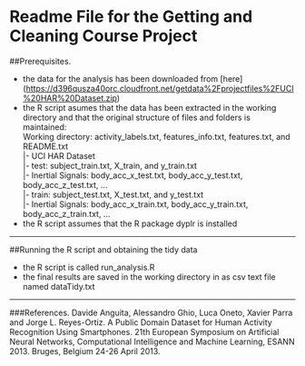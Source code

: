 # Readme File for the Getting and Cleaning Course Project

##Prerequisites.
- the data for the analysis has been downloaded from [here] (https://d396qusza40orc.cloudfront.net/getdata%2Fprojectfiles%2FUCI%20HAR%20Dataset.zip)  
- the R script asumes that the data has been extracted in the working directory and that the original structure of files and folders is maintained:  
      Working directory: activity_labels.txt, features_info.txt, features.txt, and README.txt    
              |- UCI HAR Dataset  
                    |- test: subject_train.txt, X_train, and y_train.txt  
                         |- Inertial Signals: body_acc_x_test.txt, body_acc_y_test.txt, body_acc_z_test.txt, ...    
                    |- train: subject_test.txt, X_test.txt, and y_test.txt   
                         |- Inertial Signals: body_acc_x_train.txt, body_acc_y_train.txt, body_acc_z_train.txt, ...    
- the R script assumes that the R package dyplr is installed

 ----
 
##Running the R script and obtaining the tidy data
- the R script is called run_analysis.R
- the final results are saved in the working directory in as csv text file named dataTidy.txt

 ---- 
 
###References.
Davide Anguita, Alessandro Ghio, Luca Oneto, Xavier Parra and Jorge L. Reyes-Ortiz. A Public Domain Dataset for Human Activity Recognition Using Smartphones. 21th European Symposium on Artificial Neural Networks, Computational Intelligence and Machine Learning, ESANN 2013. Bruges, Belgium 24-26 April 2013. 
